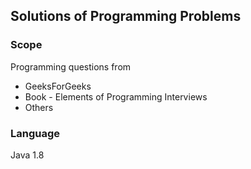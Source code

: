## Solutions of Programming Problems

### Scope

Programming questions from

- GeeksForGeeks
- Book - Elements of Programming Interviews
- Others

### Language

Java 1.8

